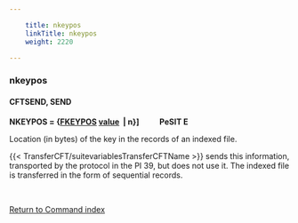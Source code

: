 ```yaml
---

    title: nkeypos
    linkTitle: nkeypos
    weight: 2220

---
```

<span id="nkeypos"></span>

### nkeypos

#### CFTSEND, SEND

**NKEYPOS = {<u>FKEYPOS</u> <span style="text-decoration: underline;">value</span>  | n}\]
          PeSIT
E**

Location (in bytes) of the key in the records of an indexed file.

{{< TransferCFT/suitevariablesTransferCFTName  >}} sends this information, transported by the protocol in the
PI 39, but does not use it. The indexed file is transferred in the form
of sequential records.

 

[Return to Command index](../../)
